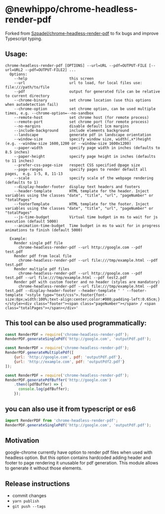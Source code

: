 # @newhippo/chrome-headless-render-pdf

Forked from [Szpadel/chrome-headless-render-pdf](https://github.com/Szpadel/chrome-headless-render-pdf) to fix bugs and improve Typescript typing.

## Usage: 
```
chrome-headless-render-pdf [OPTIONS] --url=URL --pdf=OUTPUT-FILE [--url=URL2 --pdf=OUTPUT-FILE2] ...
  Options:
    --help                   this screen
    --url                    url to load, for local files use: file:///path/to/file
    --pdf                    output for generated file can be relative to current directory
    --chrome-binary          set chrome location (use this options when autodetection fail)
    --chrome-option          set chrome option, can be used multiple times, e.g. --chrome-option=--no-sandbox
    --remote-host            set chrome host (for remote process)
    --remote-port            set chrome port (for remote process)
    --no-margins             disable default 1cm margins
    --include-background     include elements background
    --landscape              generate pdf in landscape orientation
    --window-size            specify window size, width(,x*)height (e.g. --window-size 1600,1200 or --window-size 1600x1200)
    --paper-width            specify page width in inches (defaults to 8.5 inches)
    --paper-height           specify page height in inches (defaults to 11 inches)
    --prefer-css-page-size   respect CSS specified @page size
    --page-ranges            specify pages to render default all pages,  e.g. 1-5, 8, 11-13
    --scale                  specify scale of the webpage rendering (defaults to 1)
    --display-header-footer  display text headers and footers
    --header-template        HTML template for the header. Inject variables using the classes "date", "title", "url", "pageNumber" or "totalPages"
    --footerTemplate         HTML template for the footer. Inject variables using the classes "date", "title", "url", "pageNumber" or "totalPages"
    --js-time-budget         Virtual time budget in ms to wait for js execution (default 5000)
    --animation-time-budget  Time budget in ms to wait for in progress animations to finish (default 5000)

  Example:
    Render single pdf file
      chrome-headless-render-pdf --url http://google.com --pdf test.pdf
    Render pdf from local file
      chrome-headless-render-pdf --url file:///tmp/example.html --pdf test.pdf
    Render multiple pdf files
      chrome-headless-render-pdf --url http://google.com --pdf test.pdf --url file:///tmp/example.html --pdf test2.pdf
    Render pdf with custom footer and no header (styles are mandatory)
      chrome-headless-render-pdf --url file:///tmp/example.html --pdf test.pdf --display-header-footer --header-template ' ' --footer-template '<style type="text/css">.footer{font-size:8px;width:100%;text-align:center;color:#000;padding-left:0.65cm;}</style><div class="footer"><span class="pageNumber"></span> / <span class="totalPages"></span></div>'
```

## This tool can be also used programmatically:
```js
const RenderPDF = require('chrome-headless-render-pdf');
RenderPDF.generateSinglePdf('http://google.com', 'outputPdf.pdf');
```

```js
const RenderPDF = require('chrome-headless-render-pdf');
RenderPDF.generateMultiplePdf([
    {url: 'http://google.com', pdf: 'outputPdf.pdf'},
    {url: 'http://example.com', pdf: 'outputPdf2.pdf'}
]);
```

```js
const RenderPDF = require('chrome-headless-render-pdf');
RenderPDF.generatePdfBuffer('http://google.com')
    .then((pdfBuffer) => {
      console.log(pdfBuffer);
    });
```

## you can also use it from typescript or es6
```js
import RenderPDF from 'chrome-headless-render-pdf';
RenderPDF.generateSinglePdf('http://google.com', 'outputPdf.pdf');
```

## Motivation
google-chrome currently have option to render pdf files when used with headless option. 
But this option contains hardcoded adding header and footer to page rendering it unusable for pdf generation.
This module allows to generate it without those elements.

## Release instructions

- commit changes
- `yarn publish`
- `git push --tags`